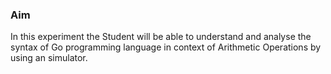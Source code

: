 ### <b>Aim</b>
In this experiment the Student will be able to understand and analyse the syntax of Go programming language in context of Arithmetic Operations by using an simulator.
